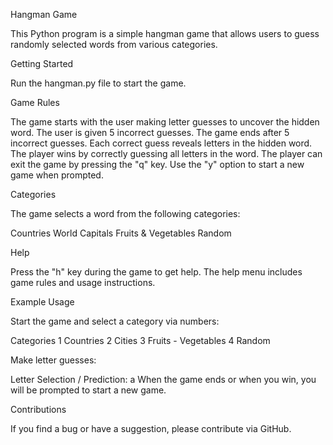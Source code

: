 Hangman Game

This Python program is a simple hangman game that allows users to guess randomly selected words from various categories.

Getting Started

Run the hangman.py file to start the game.

Game Rules

The game starts with the user making letter guesses to uncover the hidden word.
The user is given 5 incorrect guesses. The game ends after 5 incorrect guesses.
Each correct guess reveals letters in the hidden word.
The player wins by correctly guessing all letters in the word.
The player can exit the game by pressing the "q" key.
Use the "y" option to start a new game when prompted.

Categories

The game selects a word from the following categories:

Countries
World Capitals
Fruits & Vegetables
Random

Help

Press the "h" key during the game to get help. The help menu includes game rules and usage instructions.

Example Usage

Start the game and select a category via numbers:

Categories
1 Countries
2 Cities
3 Fruits - Vegetables
4 Random

Make letter guesses:

Letter Selection / Prediction: a
When the game ends or when you win, you will be prompted to start a new game.


Contributions

If you find a bug or have a suggestion, please contribute via GitHub.
